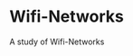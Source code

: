 # Wifi-Networks

A study of Wifi-Networks                                    



   
   
    
          
  
  
           




